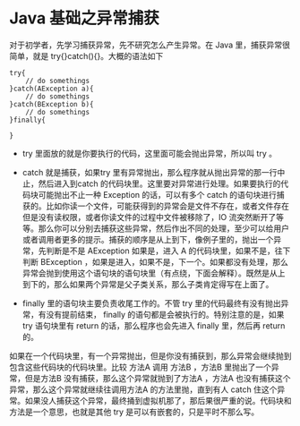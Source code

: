 # Java 基础之异常捕获

对于初学者，先学习捕获异常，先不研究怎么产生异常。在 Java 里，捕获异常很简单，就是 try{}catch(){}。大概的语法如下 

    try{
        // do somethings    
    }catch(AException a){
        // do somethings
    }catch(BException b){
        // do somethings 
    }finally{
    
    }

 - try 里面放的就是你要执行的代码，这里面可能会抛出异常，所以叫 try 。

 - catch 就是捕获，如果try 里有异常抛出，那么程序就从抛出异常的那一行中止，然后进入到catch 的代码块里。这里要对异常进行处理。如果要执行的代码块可能抛出不止一种 Exception 的话，可以有多个 catch 的语句块进行捕获的。比如你读一个文件，可能获得到的异常会是文件不存在，或者文件存在但是没有读权限，或者你读文件的过程中文件被移除了，IO 流突然断开了等等。那么你可以分别去捕获这些异常，然后作出不同的处理，至少可以给用户或者调用者更多的提示。捕获的顺序是从上到下，像例子里的，抛出一个异常，先判断是不是 AException 如果是，进入 A 的代码块里，如果不是，往下判断 BException ，如果是进入，如果不是，下一个。如果都没有处理，那么异常会抛到使用这个语句块的语句块里（有点绕，下面会解释）。既然是从上到下的，那么如果两个异常是父子类关系，那么子类肯定得写在上面了。

 - finally 里的语句块主要负责收尾工作的。不管 try 里的代码最终有没有抛出异常，有没有提前结束， finally 的语句都是会被执行的。特别注意的是，如果 try 语句块里有 return 的话，那么程序也会先进入 finally 里，然后再 return 的。

如果在一个代码块里，有一个异常抛出，但是你没有捕获到，那么异常会继续抛到包含这些代码块的代码块里。比较 方法A 调用 方法B ，方法B 里抛出了一个异常，但是方法B 没有捕获，那么这个异常就抛到了方法A ，方法A 也没有捕获这个异常，那么这个异常就继续往调用方法A 的方法里抛，直到有人 catch 住这个异常。如果没人捕获这个异常，最终捅到虚拟机那了，那后果很严重的说。代码块和方法是一个意思，也就是其他 try 是可以有嵌套的，只是平时不那么写。